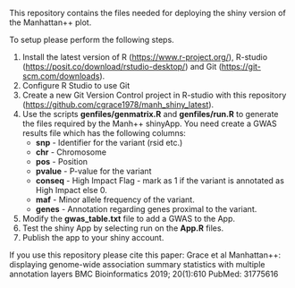 This repository contains the files needed for deploying the shiny version of the Manhattan++ plot.

To setup please perform the following steps.
1) Install the latest version of R (https://www.r-project.org/), R-studio (https://posit.co/download/rstudio-desktop/) and Git (https://git-scm.com/downloads).
2) Configure R Studio to use Git
3) Create a new Git Version Control project in R-studio with this repository (https://github.com/cgrace1978/manh_shiny_latest).
4) Use the scripts **genfiles/genmatrix.R** and **genfiles/run.R** to generate the files required by the Manh++ shinyApp. You need create a GWAS results file which has the following columns:
   * **snp** - Identifier for the variant (rsid etc.)
   * **chr** - Chromosome
   * **pos** - Position
   * **pvalue** - P-value for the variant
   * **conseq** - High Impact Flag - mark as 1 if the variant is annotated as High Impact else 0.
   * **maf** - Minor allele frequency of the variant.
   * **genes** - Annotation regarding genes proximal to the variant.
6) Modify the **gwas_table.txt** file to add a GWAS to the App.
7) Test the shiny App by selecting run on the **App.R** files.
8) Publish the app to your shiny account.

If you use this repository please cite this paper:
Grace et al
Manhattan++: displaying genome-wide association summary statistics with multiple annotation layers
BMC Bioinformatics 2019; 20(1):610
PubMed: 31775616

